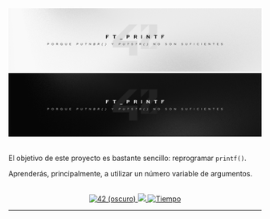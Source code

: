 <div align="center">
    <img src=".github/readme/banner-light.png#gh-light-mode-only" alt="Banner (claro)" />
    <img src=".github/readme/banner-dark.png#gh-dark-mode-only" alt="Banner (oscuro)" />
</div>

<br>

El objetivo de este proyecto es bastante sencillo: reprogramar `printf()`.

Aprenderás, principalmente, a utilizar un número variable de argumentos.

<br>

<div align="center">
    <a href='https://profile.intra.42.fr/users/antgalan' target="_blank">
        <img alt='42 (oscuro)' src='https://img.shields.io/badge/Málaga-black?style=flat&logo=42&logoColor=white'/>
    </a>
    <a href='https://projects.intra.42.fr/projects/42cursus-ft_printf/projects_users/2933997' target="_blank">
        <img src="https://img.shields.io/badge/Puntuación-100%20%2F%20100-success?color=%2312bab9&style=flat" />
    </a>
    <a href="https://wakatime.com/@srgalan">
        <img src="https://img.shields.io/badge/wakatime-9 hrs-blue?style=flat&logo=wakatime" alt="Tiempo" />
    </a>
</div>

---
